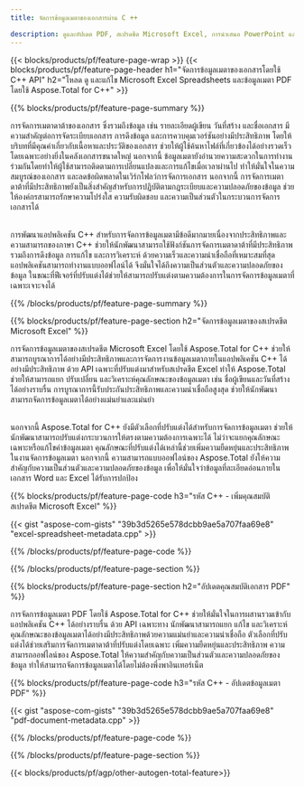 ```yaml
---
title: จัดการข้อมูลเมตาของเอกสารผ่าน C ++ 

description: ดูและอัปเดต PDF, สเปรดชีต Microsoft Excel, การนำเสนอ PowerPoint และข้อมูลเมตาของเอกสาร Word ผ่านแอปพลิเคชัน C ++ ของคุณ
---
```


{{< blocks/products/pf/feature-page-wrap >}}
{{< blocks/products/pf/feature-page-header h1="จัดการข้อมูลเมตาของเอกสารโดยใช้ C++ API" h2="โหลด ดู และแก้ไข Microsoft Excel Spreadsheets และข้อมูลเมตา PDF โดยใช้ Aspose.Total for C++" >}}

{{% blocks/products/pf/feature-page-summary %}}

การจัดการเมตาดาต้าของเอกสาร ซึ่งรวมถึงข้อมูล เช่น รายละเอียดผู้เขียน วันที่สร้าง และชื่อเอกสาร มีความสำคัญต่อการจัดระเบียบเอกสาร การดึงข้อมูล และการควบคุมเวอร์ชันอย่างมีประสิทธิภาพ โดยให้บริบทที่มีคุณค่าเกี่ยวกับเนื้อหาและประวัติของเอกสาร ช่วยให้ผู้ใช้ค้นหาไฟล์ที่เกี่ยวข้องได้อย่างรวดเร็ว โดยเฉพาะอย่างยิ่งในคลังเอกสารขนาดใหญ่ นอกจากนี้ ข้อมูลเมตายังอำนวยความสะดวกในการทำงานร่วมกันโดยทำให้ผู้ใช้สามารถติดตามการเปลี่ยนแปลงและการแก้ไขเมื่อเวลาผ่านไป ทำให้มั่นใจในความสมบูรณ์ของเอกสาร และลดข้อผิดพลาดในเวิร์กโฟลว์การจัดการเอกสาร นอกจากนี้ การจัดการเมตาดาต้าที่มีประสิทธิภาพยังเป็นสิ่งสำคัญสำหรับการปฏิบัติตามกฎระเบียบและความปลอดภัยของข้อมูล ช่วยให้องค์กรสามารถรักษาความโปร่งใส ความรับผิดชอบ และความเป็นส่วนตัวในกระบวนการจัดการเอกสารได้<br /><br />

การพัฒนาแอปพลิเคชัน C++ สำหรับการจัดการข้อมูลเมตามีข้อดีมากมายเนื่องจากประสิทธิภาพและความสามารถของภาษา C++ ช่วยให้นักพัฒนาสามารถใช้ฟังก์ชันการจัดการเมตาดาต้าที่มีประสิทธิภาพ รวมถึงการดึงข้อมูล การแก้ไข และการวิเคราะห์ ด้วยความเร็วและความน่าเชื่อถือที่เหมาะสมที่สุด แอปพลิเคชันสามารถทำงานแบบออฟไลน์ได้ จึงมั่นใจได้ถึงความเป็นส่วนตัวและความปลอดภัยของข้อมูล ในขณะที่ฟีเจอร์ที่ปรับแต่งได้ช่วยให้สามารถปรับแต่งตามความต้องการในการจัดการข้อมูลเมตาที่เฉพาะเจาะจงได้

{{% /blocks/products/pf/feature-page-summary  %}}


{{% blocks/products/pf/feature-page-section  h2="จัดการข้อมูลเมตาของสเปรดชีต Microsoft Excel" %}}

การจัดการข้อมูลเมตาของสเปรดชีต Microsoft Excel โดยใช้ Aspose.Total for C++ ช่วยให้สามารถบูรณาการได้อย่างมีประสิทธิภาพและการจัดการงานข้อมูลเมตาภายในแอปพลิเคชัน C++ ได้อย่างมีประสิทธิภาพ ด้วย API เฉพาะที่ปรับแต่งมาสำหรับสเปรดชีต Excel ทำให้ Aspose.Total ช่วยให้สามารถแยก ปรับเปลี่ยน และวิเคราะห์คุณลักษณะของข้อมูลเมตา เช่น ชื่อผู้เขียนและวันที่สร้างได้อย่างราบรื่น การบูรณาการนี้รับประกันประสิทธิภาพและความน่าเชื่อถือสูงสุด ช่วยให้นักพัฒนาสามารถจัดการข้อมูลเมตาได้อย่างแม่นยำและแม่นยำ <br /><br />

นอกจากนี้ Aspose.Total for C++ ยังมีตัวเลือกที่ปรับแต่งได้สำหรับการจัดการข้อมูลเมตา ช่วยให้นักพัฒนาสามารถปรับแต่งกระบวนการให้ตรงตามความต้องการเฉพาะได้ ไม่ว่าจะแยกคุณลักษณะเฉพาะหรือแก้ไขค่าข้อมูลเมตา คุณลักษณะที่ปรับแต่งได้เหล่านี้ช่วยเพิ่มความยืดหยุ่นและประสิทธิภาพในงานจัดการข้อมูลเมตา นอกจากนี้ ความสามารถแบบออฟไลน์ของ Aspose.Total ยังให้ความสำคัญกับความเป็นส่วนตัวและความปลอดภัยของข้อมูล เพื่อให้มั่นใจว่าข้อมูลที่ละเอียดอ่อนภายในเอกสาร Word และ Excel ได้รับการปกป้อง

{{% blocks/products/pf/feature-page-code h3="รหัส C++ - เพิ่มคุณสมบัติสเปรดชีต Microsoft Excel" %}}

{{< gist "aspose-com-gists" "39b3d5265e578dcbb9ae5a707faa69e8" "excel-spreadsheet-metadata.cpp" >}}

{{% /blocks/products/pf/feature-page-code  %}}

{{% /blocks/products/pf/feature-page-section %}}


{{% blocks/products/pf/feature-page-section  h2="อัปเดตคุณสมบัติเอกสาร PDF" %}}

การจัดการข้อมูลเมตา PDF โดยใช้ Aspose.Total for C++ ช่วยให้มั่นใจในการผสานรวมเข้ากับแอปพลิเคชัน C++ ได้อย่างราบรื่น ด้วย API เฉพาะทาง นักพัฒนาสามารถแยก แก้ไข และวิเคราะห์คุณลักษณะของข้อมูลเมตาได้อย่างมีประสิทธิภาพด้วยความแม่นยำและความน่าเชื่อถือ ตัวเลือกที่ปรับแต่งได้ช่วยเสริมการจัดการเมตาดาต้าที่ปรับแต่งโดยเฉพาะ เพิ่มความยืดหยุ่นและประสิทธิภาพ ความสามารถออฟไลน์ของ Aspose.Total ให้ความสำคัญกับความเป็นส่วนตัวและความปลอดภัยของข้อมูล ทำให้สามารถจัดการข้อมูลเมตาได้โดยไม่ต้องพึ่งพาอินเทอร์เน็ต

{{% blocks/products/pf/feature-page-code h3="รหัส C++ - อัปเดตข้อมูลเมตา PDF" %}}

{{< gist "aspose-com-gists" "39b3d5265e578dcbb9ae5a707faa69e8" "pdf-document-metadata.cpp" >}}

{{% /blocks/products/pf/feature-page-code  %}}

{{% /blocks/products/pf/feature-page-section %}}

{{< blocks/products/pf/agp/other-autogen-total-feature>}}